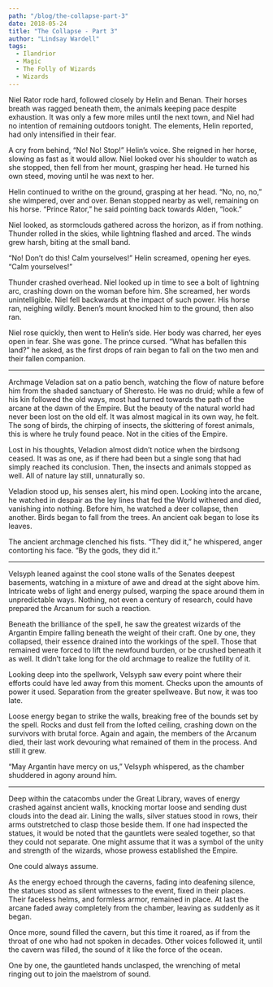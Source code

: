 ```yaml
---
path: "/blog/the-collapse-part-3"
date: 2018-05-24
title: "The Collapse - Part 3"
author: "Lindsay Wardell"
tags:
  - Ilandrior
  - Magic
  - The Folly of Wizards
  - Wizards
---
```

Niel Rator rode hard, followed closely by Helin and Benan. Their horses breath was ragged beneath them, the animals keeping pace despite exhaustion. It was only a few more miles until the next town, and Niel had no intention of remaining outdoors tonight. The elements, Helin reported, had only intensified in their fear.

A cry from behind, “No! No! Stop!” Helin’s voice. She reigned in her horse, slowing as fast as it would allow. Niel looked over his shoulder to watch as she stopped, then fell from her mount, grasping her head. He turned his own steed, moving until he was next to her.

Helin continued to writhe on the ground, grasping at her head. “No, no, no,” she wimpered, over and over. Benan stopped nearby as well, remaining on his horse. “Prince Rator,” he said pointing back towards Alden, “look.”

Niel looked, as stormclouds gathered across the horizon, as if from nothing. Thunder rolled in the skies, while lightning flashed and arced. The winds grew harsh, biting at the small band.

“No! Don’t do this! Calm yourselves!” Helin screamed, opening her eyes. “Calm yourselves!”

Thunder crashed overhead. Niel looked up in time to see a bolt of lightning arc, crashing down on the woman before him. She screamed, her words unintelligible. Niel fell backwards at the impact of such power. His horse ran, neighing wildly. Benen’s mount knocked him to the ground, then also ran.

Niel rose quickly, then went to Helin’s side. Her body was charred, her eyes open in fear. She was gone. The prince cursed. “What has befallen this land?” he asked, as the first drops of rain began to fall on the two men and their fallen companion.

* * *

Archmage Veladion sat on a patio bench, watching the flow of nature before him from the shaded sanctuary of Sheresto. He was no druid; while a few of his kin followed the old ways, most had turned towards the path of the arcane at the dawn of the Empire. But the beauty of the natural world had never been lost on the old elf. It was almost magical in its own way, he felt. The song of birds, the chirping of insects, the skittering of forest animals, this is where he truly found peace. Not in the cities of the Empire.

Lost in his thoughts, Veladion almost didn’t notice when the birdsong ceased. It was as one, as if there had been but a single song that had simply reached its conclusion. Then, the insects and animals stopped as well. All of nature lay still, unnaturally so.

Veladion stood up, his senses alert, his mind open. Looking into the arcane, he watched in despair as the ley lines that fed the World withered and died, vanishing into nothing. Before him, he watched a deer collapse, then another. Birds began to fall from the trees. An ancient oak began to lose its leaves.

The ancient archmage clenched his fists. “They did it,” he whispered, anger contorting his face. “By the gods, they did it.”

* * *

Velsyph leaned against the cool stone walls of the Senates deepest basements, watching in a mixture of awe and dread at the sight above him. Intricate webs of light and energy pulsed, warping the space around them in unpredictable ways. Nothing, not even a century of research, could have prepared the Arcanum for such a reaction.

Beneath the brilliance of the spell, he saw the greatest wizards of the Argantin Empire falling beneath the weight of their craft. One by one, they collapsed, their essence drained into the workings of the spell. Those that remained were forced to lift the newfound burden, or be crushed beneath it as well. It didn’t take long for the old archmage to realize the futility of it.

Looking deep into the spellwork, Velsyph saw every point where their efforts could have led away from this moment. Checks upon the amounts of power it used. Separation from the greater spellweave. But now, it was too late.

Loose energy began to strike the walls, breaking free of the bounds set by the spell. Rocks and dust fell from the lofted ceiling, crashing down on the survivors with brutal force. Again and again, the members of the Arcanum died, their last work devouring what remained of them in the process. And still it grew.

“May Argantin have mercy on us,” Velsyph whispered, as the chamber shuddered in agony around him.

* * *

Deep within the catacombs under the Great Library, waves of energy crashed against ancient walls, knocking mortar loose and sending dust clouds into the dead air. Lining the walls, silver statues stood in rows, their arms outstretched to clasp those beside them. If one had inspected the statues, it would be noted that the gauntlets were sealed together, so that they could not separate. One might assume that it was a symbol of the unity and strength of the wizards, whose prowess established the Empire.

One could always assume.

As the energy echoed through the caverns, fading into deafening silence, the statues stood as silent witnesses to the event, fixed in their places. Their faceless helms, and formless armor, remained in place. At last the arcane faded away completely from the chamber, leaving as suddenly as it began.

Once more, sound filled the cavern, but this time it roared, as if from the throat of one who had not spoken in decades. Other voices followed it, until the cavern was filled, the sound of it like the force of the ocean.

One by one, the gauntleted hands unclasped, the wrenching of metal ringing out to join the maelstrom of sound.